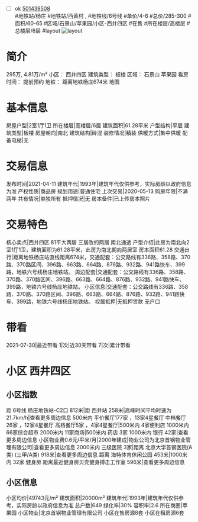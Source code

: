 - [ ] ok [501439508](https://bj.5i5j.com/ershoufang/501439508.html)  
 #地铁站/杨庄 #地铁站/西黄村 ,  #地铁线/6号线
#单价/4-6 #总价/285-300 #面积/60-65   #区域/石景山/苹果园/小区-西井四区 #在售 #所在楼层/高楼层 #总楼层/6层 #layout 
![layout](http://image2a.5i5j.com/bdir/layout/7ece27379448456a87bfe84b3c5f49c6.jpg_P5.jpg) 
# 简介 
 295万,  4.81万/m² 
小区： 西井四区
建筑类型： 板楼
区域： 石景山 苹果园
看房时间： 提前预约
地铁： 距离地铁杨庄674米 地图
# 基本信息 
 房屋户型|2室1厅1卫
所在楼层|高楼层/6层
建筑面积|61.28平米
户型结构|平层
建筑类型|板楼
房屋朝向|南北
建筑结构|砖混
装修情况|精装
供暖方式|集中供暖
配备电梯|无
# 交易信息 
 发布时间|2021-04-11
建筑年代|1993年|建筑年代仅供参考，实际房龄以政府信息为准
产权性质|商品房
规划用途|普通住宅
上次交易|2020-05-13
购房年限|不满两年
共有情况|单独所有
抵押情况|无
房本备件|已上传房本照片
# 交易特色 
 核心卖点|西井四区 81平大两居 三居改的两居 南北通透
户型介绍|此房为南北向2室1厅1卫，建筑面积为61.28平米，此房为南北朝向两居室 房本面积61.28
交通出行|距离地铁杨庄站直线距离674米，交通配套：公交路线有336路、358路、370路、370路区间、396路、663路、664路、876路、932路、941路快车、399路，地铁六号线杨庄地铁站。
周边配套|交通配套：公交路线有336路、358路、370路、370路区间、396路、663路、664路、876路、932路、941路快车、399路，地铁六号线杨庄地铁站。
小区信息|交通配套：公交路线有336路、358路、370路、370路区间、396路、663路、664路、876路、932路、941路快车、399路，地铁六号线杨庄地铁站。
权属抵押|无抵押贷款 无户口
# 带看 
 2021-07-30|最近带看	 1|次|近30天带看	 7|次|累计带看
# 小区 西井四区
## 小区指数 
 距 6号线 杨庄地铁站-C2口 812米|距 西井站 258米|高峰时间平均时速为21.7km/h|查看更多周边信息
500米内 平价餐厅177家 ，13家4星餐厅
中档餐厅26家 ，12家4星餐厅
高档餐厅5家 ，4家4星餐厅|500米内 4家便利店
1000米内 66家综合超市
2000米内 11家商场|500米内 药店 3家
1000米内 银行 42家|查看更多周边信息
小区物业费0.6元/平米/月|2000年建成|物业公司为北京首钢物业管理有限公司|查看更多周边信息
2000米内 三级医院 3家|距离 北京大学首钢医院(A类) (三甲/A类) 918米|查看更多周边信息
距离 海特体育休闲公园 453米|1000米内 32家 健身房
距离最近健身房贝壳健身搏击工作室 596米|查看更多周边信息
## 小区信息 
 小区均价|49743元/m²
建筑面积|20000m²
建筑年代|1993年|建筑年代仅供参考，实际房龄以政府信息为准
总户数|649
绿化率|30%
容积率|2.6
所在商圈|苹果园
小区物业|北京首钢物业管理有限公司
小区在售房源8套
小区在租房源6套
